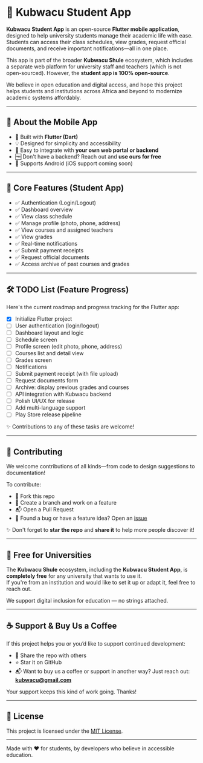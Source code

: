 # 📱 Kubwacu Student App

**Kubwacu Student App** is an open-source **Flutter mobile application**, designed to help university students manage their academic life with ease. Students can access their class schedules, view grades, request official documents, and receive important notifications—all in one place.

This app is part of the broader **Kubwacu Shule** ecosystem, which includes a separate web platform for university staff and teachers (which is not open-sourced). However, the **student app is 100% open-source**.

We believe in open education and digital access, and hope this project helps students and institutions across Africa and beyond to modernize academic systems affordably.

---

## 🚀 About the Mobile App

- 🎯 Built with **Flutter (Dart)**
- 💡 Designed for simplicity and accessibility 
- 🔌 Easy to integrate with **your own web portal or backend**
- 🆓 Don't have a backend? Reach out and **use ours for free** 
- 📱 Supports Android (iOS support coming soon)

---

## 📲 Core Features (Student App)

- ✅ Authentication (Login/Logout)
- ✅ Dashboard overview
- ✅ View class schedule
- ✅ Manage profile (photo, phone, address)
- ✅ View courses and assigned teachers
- ✅ View grades
- ✅ Real-time notifications
- ✅ Submit payment receipts
- ✅ Request official documents
- ✅ Access archive of past courses and grades

---

## 🛠️ TODO List (Feature Progress)

Here's the current roadmap and progress tracking for the Flutter app:

- [x] Initialize Flutter project
- [ ] User authentication (login/logout)
- [ ] Dashboard layout and logic
- [ ] Schedule screen
- [ ] Profile screen (edit photo, phone, address)
- [ ] Courses list and detail view
- [ ] Grades screen
- [ ] Notifications
- [ ] Submit payment receipt (with file upload)
- [ ] Request documents form
- [ ] Archive: display previous grades and courses
- [ ] API integration with Kubwacu backend
- [ ] Polish UI/UX for release
- [ ] Add multi-language support
- [ ] Play Store release pipeline

✨ Contributions to any of these tasks are welcome!

---

## 🤝 Contributing

We welcome contributions of all kinds—from code to design suggestions to documentation!

To contribute:
- 🍴 Fork this repo
- 🔧 Create a branch and work on a feature
- 📬 Open a Pull Request
- 🐛 Found a bug or have a feature idea? Open an [issue](https://github.com/kalculata/shule-student-app/issues)

✨ Don't forget to **star the repo** and **share it** to help more people discover it!

---

## 🏫 Free for Universities

The **Kubwacu Shule** ecosystem, including the **Kubwacu Student App**, is **completely free** for any university that wants to use it.  
If you're from an institution and would like to set it up or adapt it, feel free to reach out.

We support digital inclusion for education — no strings attached.

---

## ☕ Support & Buy Us a Coffee

If this project helps you or you’d like to support continued development:

- 💬 Share the repo with others  
- ⭐ Star it on GitHub  
- 📬 Want to buy us a coffee or support in another way? Just reach out: **kubwacu@gmail.com**

Your support keeps this kind of work going. Thanks!

---

## 📄 License

This project is licensed under the [MIT License](LICENSE).

---

Made with ❤️ for students, by developers who believe in accessible education.

